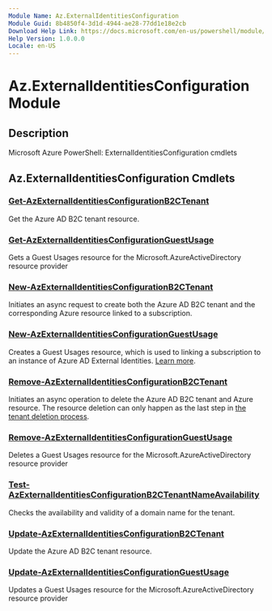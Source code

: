 ```yaml
---
Module Name: Az.ExternalIdentitiesConfiguration
Module Guid: 8b4850f4-3d1d-4944-ae28-77dd1e18e2cb
Download Help Link: https://docs.microsoft.com/en-us/powershell/module/az.externalidentitiesconfiguration
Help Version: 1.0.0.0
Locale: en-US
---
```


# Az.ExternalIdentitiesConfiguration Module
## Description
Microsoft Azure PowerShell: ExternalIdentitiesConfiguration cmdlets

## Az.ExternalIdentitiesConfiguration Cmdlets
### [Get-AzExternalIdentitiesConfigurationB2CTenant](Get-AzExternalIdentitiesConfigurationB2CTenant.md)
Get the Azure AD B2C tenant resource.

### [Get-AzExternalIdentitiesConfigurationGuestUsage](Get-AzExternalIdentitiesConfigurationGuestUsage.md)
Gets a Guest Usages resource for the Microsoft.AzureActiveDirectory resource provider

### [New-AzExternalIdentitiesConfigurationB2CTenant](New-AzExternalIdentitiesConfigurationB2CTenant.md)
Initiates an async request to create both the Azure AD B2C tenant and the corresponding Azure resource linked to a subscription.

### [New-AzExternalIdentitiesConfigurationGuestUsage](New-AzExternalIdentitiesConfigurationGuestUsage.md)
Creates a Guest Usages resource, which is used to linking a subscription to an instance of Azure AD External Identities.
[Learn more](https://aka.ms/extidbilling).

### [Remove-AzExternalIdentitiesConfigurationB2CTenant](Remove-AzExternalIdentitiesConfigurationB2CTenant.md)
Initiates an async operation to delete the Azure AD B2C tenant and Azure resource.
The resource deletion can only happen as the last step in [the tenant deletion process](https://aka.ms/deleteB2Ctenant).

### [Remove-AzExternalIdentitiesConfigurationGuestUsage](Remove-AzExternalIdentitiesConfigurationGuestUsage.md)
Deletes a Guest Usages resource for the Microsoft.AzureActiveDirectory resource provider

### [Test-AzExternalIdentitiesConfigurationB2CTenantNameAvailability](Test-AzExternalIdentitiesConfigurationB2CTenantNameAvailability.md)
Checks the availability and validity of a domain name for the tenant.

### [Update-AzExternalIdentitiesConfigurationB2CTenant](Update-AzExternalIdentitiesConfigurationB2CTenant.md)
Update the Azure AD B2C tenant resource.

### [Update-AzExternalIdentitiesConfigurationGuestUsage](Update-AzExternalIdentitiesConfigurationGuestUsage.md)
Updates a Guest Usages resource for the Microsoft.AzureActiveDirectory resource provider

